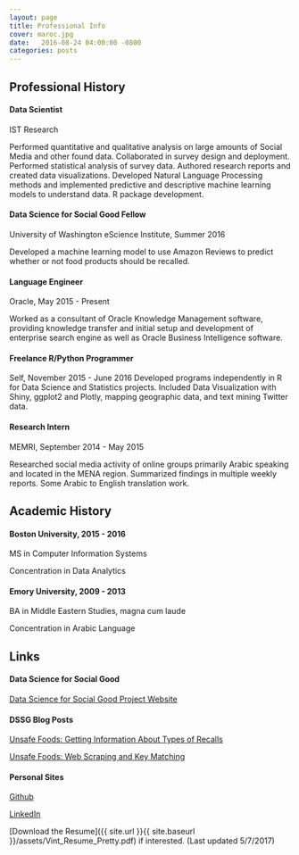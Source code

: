```yaml
---
layout: page
title: Professional Info
cover: maroc.jpg
date:   2016-08-24 04:00:00 -0800
categories: posts
---
```


## Professional History

#### Data Scientist

IST Research

Performed quantitative and qualitative analysis on large amounts of Social Media and other found data. Collaborated in survey design and deployment. Performed statistical analysis of survey data. Authored research reports and
created data visualizations. Developed Natural Language Processing methods and implemented predictive and descriptive machine learning models to understand data. R package development.

#### Data Science for Social Good Fellow

University of Washington eScience Institute, Summer 2016

Developed a machine learning model to use Amazon Reviews to predict whether or not food products should be recalled.

#### Language Engineer

Oracle, May 2015 - Present

Worked as a consultant of Oracle Knowledge Management software, providing knowledge transfer and initial setup and development of enterprise search engine as well as Oracle Business Intelligence software.

#### Freelance R/Python Programmer

Self, November 2015 - June 2016 Developed programs independently in R for Data Science and Statistics projects. Included Data Visualization with Shiny, ggplot2 and Plotly, mapping geographic data, and text mining Twitter data.

#### Research Intern

MEMRI, September 2014 - May 2015

Researched social media activity of online groups primarily Arabic speaking and located in the MENA region. Summarized findings in multiple weekly reports. Some Arabic to English translation work.

## Academic History

#### Boston University, 2015 - 2016

MS in Computer Information Systems

Concentration in Data Analytics

#### Emory University, 2009 - 2013

BA in Middle Eastern Studies, magna cum laude

Concentration in Arabic Language

## Links

#### Data Science for Social Good

[Data Science for Social Good Project Website](https://uwescience.github.io/DSSG2016-UnsafeFoods)

#### DSSG Blog Posts
[Unsafe Foods: Getting Information About Types of Recalls](https://uwescience.github.io/DSSG2016//2016/08/05/Unsafe-Foods-Week-8.html)

[Unsafe Foods: Web Scraping and Key Matching](https://uwescience.github.io/DSSG2016//2016/06/29/Unsafe-Foods-Week-2.html)

#### Personal Sites
[Github](https://github.com/cvint13)

[LinkedIn](https://www.linkedin.com/in/cynthia-vint-968a1a63)


[Download the Resume]({{ site.url }}{{ site.baseurl }}/assets/Vint_Resume_Pretty.pdf) if interested. (Last updated 5/7/2017)
